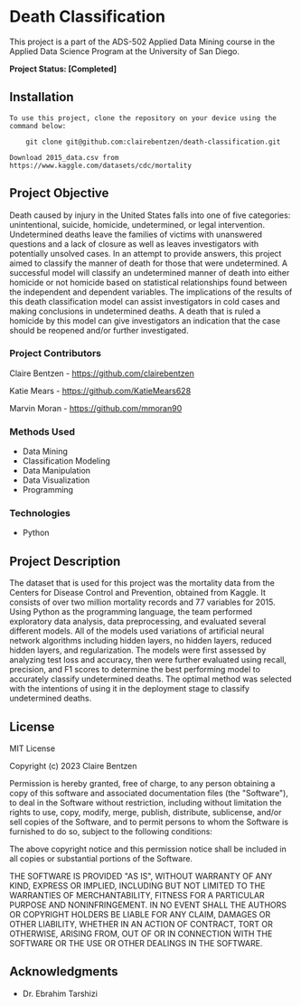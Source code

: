 # Death Classification
This project is a part of the ADS-502 Applied Data Mining course in the Applied Data Science Program at the University of San Diego.

**Project Status: [Completed]**

## Installation
    To use this project, clone the repository on your device using the command below:
        
        git clone git@github.com:clairebentzen/death-classification.git

    Download 2015_data.csv from https://www.kaggle.com/datasets/cdc/mortality
## Project Objective
Death caused by injury in the United States falls into one of five categories: unintentional, suicide, homicide, undetermined, or legal intervention. Undetermined deaths leave the families of victims with unanswered questions and a lack of closure as well as leaves investigators with potentially unsolved cases. In an attempt to provide answers, this project aimed to classify the manner of death for those that were undetermined. A successful model will classify an undetermined manner of death into either homicide or not  homicide based on statistical relationships found between the independent and dependent variables. The implications of the results of this death classification model can assist investigators in cold cases and making conclusions in undetermined deaths. A death that is ruled a homicide by this model can give investigators an indication that the case should be reopened and/or further investigated.

### Project Contributors
Claire Bentzen - https://github.com/clairebentzen

Katie Mears - https://github.com/KatieMears628

Marvin Moran - https://github.com/mmoran90

### Methods Used
- Data Mining
- Classification Modeling
- Data Manipulation
- Data Visualization
- Programming

### Technologies
- Python

## Project Description
The dataset that is used for this project was the mortality data from the Centers for Disease Control and Prevention, obtained from Kaggle. It consists of over two million mortality records and 77 variables for 2015. Using Python as the programming language, the team performed exploratory data analysis, data preprocessing, and evaluated several different models. All of the models used variations of artificial neural network algorithms including hidden layers, no hidden layers, reduced hidden layers, and regularization. The models were first assessed by analyzing test loss and accuracy, then were further evaluated using recall, precision, and F1 scores to determine the best performing model to accurately classify undetermined deaths. The optimal method was selected with the intentions of using it in the deployment stage to classify undetermined deaths.

## License
MIT License

Copyright (c) 2023 Claire Bentzen

Permission is hereby granted, free of charge, to any person obtaining a copy
of this software and associated documentation files (the "Software"), to deal
in the Software without restriction, including without limitation the rights
to use, copy, modify, merge, publish, distribute, sublicense, and/or sell
copies of the Software, and to permit persons to whom the Software is
furnished to do so, subject to the following conditions:

The above copyright notice and this permission notice shall be included in all
copies or substantial portions of the Software.

THE SOFTWARE IS PROVIDED "AS IS", WITHOUT WARRANTY OF ANY KIND, EXPRESS OR
IMPLIED, INCLUDING BUT NOT LIMITED TO THE WARRANTIES OF MERCHANTABILITY,
FITNESS FOR A PARTICULAR PURPOSE AND NONINFRINGEMENT. IN NO EVENT SHALL THE
AUTHORS OR COPYRIGHT HOLDERS BE LIABLE FOR ANY CLAIM, DAMAGES OR OTHER
LIABILITY, WHETHER IN AN ACTION OF CONTRACT, TORT OR OTHERWISE, ARISING FROM,
OUT OF OR IN CONNECTION WITH THE SOFTWARE OR THE USE OR OTHER DEALINGS IN THE
SOFTWARE.

## Acknowledgments 
- Dr. Ebrahim Tarshizi